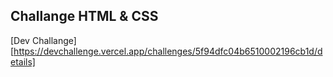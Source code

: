 ## Challange HTML & CSS

[Dev Challange][https://devchallenge.vercel.app/challenges/5f94dfc04b6510002196cb1d/details]